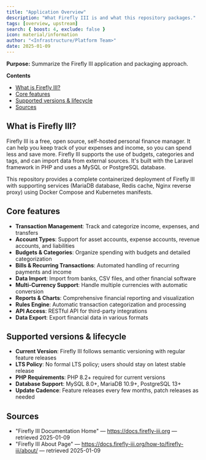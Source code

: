 ```yaml
---
title: "Application Overview"
description: "What Firefly III is and what this repository packages."
tags: [overview, upstream]
search: { boost: 4, exclude: false }
icon: material/information
author: "<Infrastructure/Platform Team>"
date: 2025-01-09
---
```


**Purpose:** Summarize the Firefly III application and packaging approach.

**Contents**
- [What is Firefly III?](#what-is-firefly-iii)
- [Core features](#core-features)
- [Supported versions & lifecycle](#supported-versions--lifecycle)
- [Sources](#sources)

## What is Firefly III?

Firefly III is a free, open source, self-hosted personal finance manager. It can help you keep track of your expenses and income, so you can spend less and save more. Firefly III supports the use of budgets, categories and tags, and can import data from external sources. It's built with the Laravel framework in PHP and uses a MySQL or PostgreSQL database.

This repository provides a complete containerized deployment of Firefly III with supporting services (MariaDB database, Redis cache, Nginx reverse proxy) using Docker Compose and Kubernetes manifests.

## Core features

- **Transaction Management**: Track and categorize income, expenses, and transfers
- **Account Types**: Support for asset accounts, expense accounts, revenue accounts, and liabilities
- **Budgets & Categories**: Organize spending with budgets and detailed categorization
- **Bills & Recurring Transactions**: Automated handling of recurring payments and income
- **Data Import**: Import from banks, CSV files, and other financial software
- **Multi-Currency Support**: Handle multiple currencies with automatic conversion
- **Reports & Charts**: Comprehensive financial reporting and visualization
- **Rules Engine**: Automatic transaction categorization and processing
- **API Access**: RESTful API for third-party integrations
- **Data Export**: Export financial data in various formats

## Supported versions & lifecycle

- **Current Version**: Firefly III follows semantic versioning with regular feature releases
- **LTS Policy**: No formal LTS policy; users should stay on latest stable release
- **PHP Requirements**: PHP 8.2+ required for current versions
- **Database Support**: MySQL 8.0+, MariaDB 10.9+, PostgreSQL 13+
- **Update Cadence**: Feature releases every few months, patch releases as needed

## Sources
- "Firefly III Documentation Home" — https://docs.firefly-iii.org — retrieved 2025-01-09
- "Firefly III About Page" — https://docs.firefly-iii.org/how-to/firefly-iii/about/ — retrieved 2025-01-09

<!-- ai-docs-metadata
{"last_audit":"2025-01-09","fingerprints":{"sources":{"https://docs.firefly-iii.org":"","https://docs.firefly-iii.org/how-to/firefly-iii/about/":""},"sections":{"overview":""}}}
-->